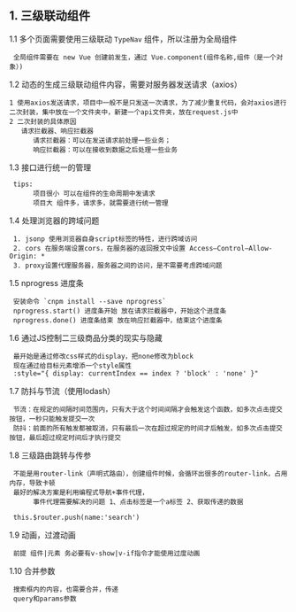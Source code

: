 ## 1. 三级联动组件
1.1  多个页面需要使用三级联动 `TypeNav` 组件，所以注册为全局组件

     全局组件需要在 new Vue 创建前发生，通过 Vue.component(组件名称,组件（是一个对象）)
   
1.2 动态的生成三级联动组件内容，需要对服务器发送请求（axios）
     
    1 使用axios发送请求，项目中一般不是只发送一次请求，为了减少重复代码，会对axios进行二次封装，集中放在一个文件夹中，新建一个api文件夹，放在request.js中
    2 二次封装的具体原因 
       请求拦截器、响应拦截器
          请求拦截器：可以在发送请求前处理一些业务；
          响应拦截器：可以在接收到数据之后处理一些业务

1.3 接口进行统一的管理

     tips: 
          项目很小 可以在组件的生命周期中发请求
          项目大 组件多，请求多，就需要进行统一管理
1.4 处理浏览器的跨域问题

     1. jsonp 使用浏览器自身script标签的特性，进行跨域访问
     2. cors 在服务端设置cors，在服务器的返回报文中设置 Access—Control—Allow-Origin: *
     3. proxy设置代理服务器，服务器之间的访问，是不需要考虑跨域问题


1.5 nprogress 进度条

     安装命令 `cnpm install --save nprogress`  
     nprogress.start() 进度条开始 放在请求拦截器中，开始这个进度条
     nprogress.done() 进度条结束 放在响应拦截器中，结束这个进度条


1.6 通过JS控制二三级商品分类的现实与隐藏

     最开始是通过修改css样式的display，把none修改为block
     现在通过给目标元素增添一个style属性
     :style="{ display: currentIndex == index ? 'block' : 'none' }"

1.7 防抖与节流（使用lodash）

     节流：在规定的间隔时间范围内，只有大于这个时间间隔才会触发这个函数，如多次点击提交按钮，一秒只能触发提交一次
     防抖：前面的所有触发都被取消，只有最后一次在超过规定的时间才后触发，如多次点击提交按钮，最后超过规定时间后才执行提交

1.8 三级路由跳转与传参

     不能是用router-link（声明式路由），创建组件时候，会循环出很多的router-link，占用内存，导致卡顿
     最好的解决方案是利用编程式导航+事件代理，
          事件代理需要解决的问题 1、点击标签是一个a标签 2、获取传递的数据
     
     this.$router.push(name:'search')

1.9 动画，过渡动画

     前提 组件|元素 务必要有v-show|v-if指令才能使用过度动画


1.10 合并参数
     
     搜索框内的内容，也需要合并，传递
     query和params参数